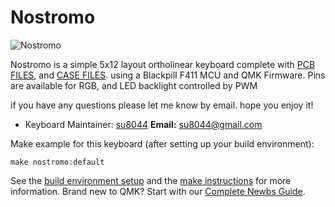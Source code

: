 # Nostromo

![Nostromo](https://i.imgur.com/q2M3uEU.jpg)

Nostromo is a simple 5x12 layout ortholinear keyboard complete with
[PCB FILES](https://github.com/su8044/qmk_firmware/tree/master/keyboards/nostromo/PCB_5x12),
and
[CASE FILES](https://github.com/su8044/qmk_firmware/tree/master/keyboards/nostromo/DWG).
using a Blackpill F411 MCU and QMK Firmware. Pins are available for RGB, and LED backlight controlled by PWM

if you have any questions please let me know by email. hope you enjoy it!

* Keyboard Maintainer: [su8044](https://github.com/su8044)
**Email:** su8044@gmail.com

Make example for this keyboard (after setting up your build environment):

    make nostromo:default

See the [build environment setup](https://docs.qmk.fm/#/getting_started_build_tools) and the [make instructions](https://docs.qmk.fm/#/getting_started_make_guide) for more information. Brand new to QMK? Start with our [Complete Newbs Guide](https://docs.qmk.fm/#/newbs).
